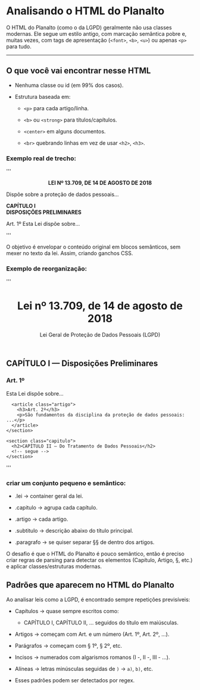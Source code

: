# Analisando o HTML do Planalto

O HTML do Planalto (como o da LGPD) geralmente não usa classes modernas. Ele segue um estilo antigo, com marcação semântica pobre e, muitas vezes, com tags de apresentação (`<font>`, `<b>`, `<u>`) ou apenas `<p>` para tudo.

---
## O que você vai encontrar nesse HTML

- Nenhuma classe ou id (em 99% dos casos).

- Estrutura baseada em:

    - `<p>` para cada artigo/linha.

    - `<b>` ou `<strong>` para títulos/capítulos.

    - `<center>` em alguns documentos.

    - `<br>` quebrando linhas em vez de usar `<h2>`, `<h3>`.

### Exemplo real de trecho:

''' <p style="text-align:center"><b>LEI Nº 13.709, DE 14 DE AGOSTO DE 2018</b></p>
<p>Dispõe sobre a proteção de dados pessoais...</p>
<p><b>CAPÍTULO I<br>DISPOSIÇÕES PRELIMINARES</b></p>
<p>Art. 1º Esta Lei dispõe sobre...</p> '''

O objetivo é envelopar o conteúdo original em blocos semânticos, sem mexer no texto da lei. Assim, criando ganchos CSS.

### Exemplo de reorganização:
'''
<body>
  <header>
    <h1>Lei nº 13.709, de 14 de agosto de 2018</h1>
    <p class="subtitulo">Lei Geral de Proteção de Dados Pessoais (LGPD)</p>
  </header>

  <main class="lei">
    <section class="capitulo">
      <h2>CAPÍTULO I — Disposições Preliminares</h2>
      <article class="artigo">
        <h3>Art. 1º</h3>
        <p>Esta Lei dispõe sobre...</p>
      </article>

      <article class="artigo">
        <h3>Art. 2º</h3>
        <p>São fundamentos da disciplina da proteção de dados pessoais: ...</p>
      </article>
    </section>

    <section class="capitulo">
      <h2>CAPÍTULO II — Do Tratamento de Dados Pessoais</h2>
      <!-- segue -->
    </section>
  </main>
</body>
'''

### criar um conjunto pequeno e semântico:
- .lei → container geral da lei.


- .capitulo → agrupa cada capítulo.


- .artigo → cada artigo.


- .subtitulo → descrição abaixo do título principal.


- .paragrafo → se quiser separar §§ de dentro dos artigos.


O desafio é que o HTML do Planalto é pouco semântico, então é preciso criar regras de parsing para detectar os elementos (Capítulo, Artigo, §, etc.) e aplicar classes/estruturas modernas.

## Padrões que aparecem no HTML do Planalto
Ao analisar leis como a LGPD, é encontrado sempre repetições previsíveis:

- Capítulos → quase sempre escritos como:
    - CAPÍTULO I, CAPÍTULO II, … seguidos do título em maiúsculas.


- Artigos → começam com Art. e um número (Art. 1º, Art. 2º, …).


- Parágrafos → começam com § 1º, § 2º, etc.


- Incisos → numerados com algarismos romanos (I -, II -, III - …).


- Alíneas → letras minúsculas seguidas de `)` → `a)`, `b)`, etc.


- Esses padrões podem ser detectados por regex.
